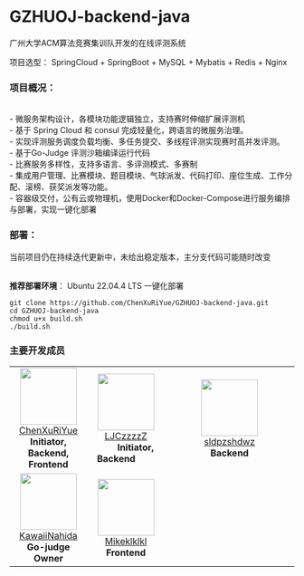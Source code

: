 # GZHUOJ-backend-java
广州大学ACM算法竞赛集训队开发的在线评测系统

项目选型： SpringCloud + SpringBoot + MySQL + Mybatis + Redis + Nginx

### 项目概况：
<br/>
- 微服务架构设计，各模块功能逻辑独立，支持赛时伸缩扩展评测机<br/>
- 基于 Spring Cloud 和 consul 完成轻量化，跨语⾔的微服务治理。<br/>
- 实现评测服务调度负载均衡、多任务提交、多线程评测实现赛时高并发评测。<br/>
- 基于Go-Judge 评测沙箱编译运行代码<br/>
- 比赛服务多样性，支持多语言、多评测模式、多赛制<br/>
- 集成用户管理、比赛模块、题目模块、气球派发、代码打印、座位生成、工作分配、滚榜、获奖派发等功能。<br/>
- 容器级交付，公有云或物理机，使用Docker和Docker-Compose进行服务编排与部署，实现一键化部署<br/>


### 部署：
当前项目仍在持续迭代更新中，未给出稳定版本，主分支代码可能随时改变
<br/><br/>

**推荐部署环境**： Ubuntu 22.04.4 LTS
一键化部署
```
git clone https://github.com/ChenXuRiYue/GZHUOJ-backend-java.git
cd GZHUOJ-backend-java
chmod u+x build.sh
./build.sh
```


### 主要开发成员
<table>
    <tr>
        <td align="center" style="width: 33%;">
            <img src="https://github.com/ChenXuRiYue.png?s=64" width="100" height="100" />
            <br />
            <a href="https://github.com/ChenXuRiYue" target="_blank">ChenXuRiYue</a>
            <br />
            <strong> Initiator, Backend, Frontend </strong>
        </td>
        <td align="center" style="width: 33%;">
            <img src="https://github.com/LJCzzzzZ.png?s=64" width="100" height="100" />
            <br />
            <a href="https://github.com/LJCzzzzZ" target="_blank">LJCzzzzZ</a>
            <br />
            <strong> &nbsp;&nbsp;&nbsp;&nbsp;&nbsp;&nbsp;&nbsp;&nbsp;Initiator, Backend&nbsp;&nbsp;&nbsp;&nbsp;&nbsp;&nbsp;&nbsp;&nbsp; </strong>
        </td>
        <td align="center" style="width: 33%;">
            <img src="https://github.com/sldpzshdwz.png?s=64" width="100" height="100" />
            <br />
            <a href="https://github.com/sldpzshdwz" target="_blank">sldpzshdwz</a>
            <br />
            <strong> &nbsp;&nbsp;&nbsp;&nbsp;&nbsp;&nbsp;&nbsp;&nbsp;&nbsp;&nbsp;&nbsp;&nbsp;&nbsp;&nbsp;&nbsp;&nbsp;&nbsp;Backend&nbsp;&nbsp;&nbsp;&nbsp;&nbsp;&nbsp;&nbsp;&nbsp;&nbsp;&nbsp;&nbsp;&nbsp;&nbsp;&nbsp;&nbsp;&nbsp;&nbsp; </strong>
        </td>
    </tr>
    <tr>
        <td align="center" style="width: 33%;">
            <img src="https://github.com/KawaiiNahida.png?s=64" width="100" height="100" />
            <br />
            <a href="https://github.com/KawaiiNahida" target="_blank">KawaiiNahida</a>
            <br />
            <strong> Go-judge Owner </strong>
        </td>
        <td align="center" style="width: 33%;">
            <img src="https://github.com/Mikeklklkl.png?s=64" width="100" height="100" />
            <br />
            <a href="https://github.com/Mikeklklkl" target="_blank">Mikeklklkl</a>
            <br />
            <strong> Frontend </strong>
        </td>
    </tr>
</table>



